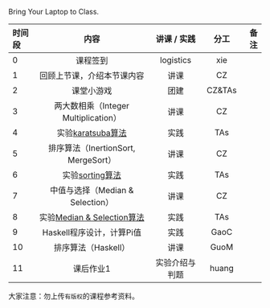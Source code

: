Bring Your Laptop to Class. 

|时间段     |  内容    | 讲课 / 实践     |  分工  |备注       |
| :---      |   :----:    |   :----:    |    :----:    |       ---: |
|   0       | 课程签到     |  logistics   |     xie     |        |
|   1       | 回顾上节课，介绍本节课内容     |  讲课    |     CZ     |         |
|   2       | 课堂小游戏     |  团建    |     CZ&TAs     |         |
|   3       | 两大数相乘（Integer Multiplication）      |  讲课    |     CZ     |         |
|   4       | 实验[karatsuba算法](cs161-2018/lecture1_karatsuba.ipynb)     |  实践    |    TAs     |         |
|   5       | 排序算法（InertionSort, MergeSort）       |  讲课    |     CZ     |         |
|   6       | 实验[sorting算法](cs161-2018/lecture2_sorting.ipynb)     |  实践    |     TAs     |         |
|   7       | 中值与选择（Median & Selection）      |  讲课    |     CZ     |         |
|   8       | 实验[Median & Selection算法](cs161-2018/lecture4_median_selection.ipynb)       |  实践    |     TAs     |         |
|   9       | Haskell程序设计，计算Pi值       |  实践    |     GaoC    |         |
|   10       | 排序算法（Haskell）       |  讲课    |     GuoM     |         |
|   11       |     课后作业1    |  实验介绍与判题    |     huang     |         |



大家注意：勿上传``有版权``的课程参考资料。
